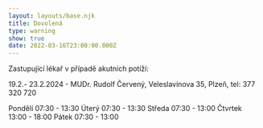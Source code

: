 ```yaml
---
layout: layouts/base.njk
title: Dovolená
type: warning
show: true
date: 2022-03-16T23:00:00.000Z
---
```

Zastupující lékař v případě akutních potíží:

19.2.- 23.2.2024 - MUDr. Rudolf Červený, Veleslavínova 35, Plzeň, tel: 377 320 720

Pondělí    07:30 - 13:30
Úterý       07:30 - 13:30
Středa      07:30 - 13:00
Čtvrtek    13:00 - 18:00
Pátek        07:30 - 13:00